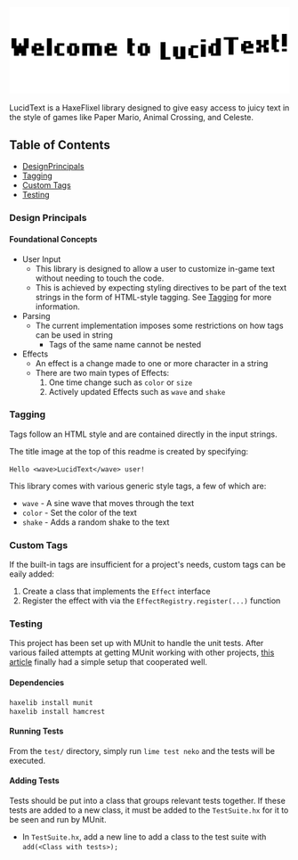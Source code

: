 ![LucidTest](assets/images/ludic.gif?raw=true "LucidText")

LucidText is a HaxeFlixel library designed to give easy access to juicy text in the style of games like Paper Mario, Animal Crossing, and Celeste.

## Table of Contents

* [DesignPrincipals](#design-principals)
* [Tagging](#tagging)
* [Custom Tags](#custom-tags)
* [Testing](#testing)

### Design Principals

#### **Foundational Concepts**

* User Input
	* This library is designed to allow a user to customize in-game text without needing to touch the code.
	* This is achieved by expecting styling directives to be part of the text strings in the form of HTML-style tagging. See [Tagging](#tagging) for more information.
* Parsing
	* The current implementation imposes some restrictions on how tags can be used in string
		* Tags of the same name cannot be nested
* Effects
	* An effect is a change made to one or more character in a string
	* There are two main types of Effects:
		1. One time change such as `color` or `size`
		1. Actively updated Effects such as `wave` and `shake`

### Tagging

Tags follow an HTML style and are contained directly in the input strings.

The title image at the top of this readme is created by specifying:

`Hello <wave>LucidText</wave> user!`

This library comes with various generic style tags, a few of which are:

* `wave` - A sine wave that moves through the text
* `color` - Set the color of the text
* `shake` - Adds a random shake to the text

### Custom Tags

If the built-in tags are insufficient for a project's needs, custom tags can be eaily added:

1. Create a class that implements the `Effect` interface
1. Register the effect with via the `EffectRegistry.register(...)` function

### Testing

This project has been set up with MUnit to handle the unit tests. After various failed attempts at getting MUnit working with other projects, [this article](https://ashes999.github.io/learnhaxe/integration-testing-in-munit-with-haxeflixel.html) finally had a simple setup that cooperated well.

#### **Dependencies**

```
haxelib install munit
haxelib install hamcrest
```

#### **Running Tests**

From the `test/` directory, simply run `lime test neko` and the tests will be executed.

#### **Adding Tests**

Tests should be put into a class that groups relevant tests together. If these tests are added to a new class, it must be added to the `TestSuite.hx` for it to be seen and run by MUnit.
* In `TestSuite.hx`, add a new line to add a class to the test suite with `add(<Class with tests>);`
